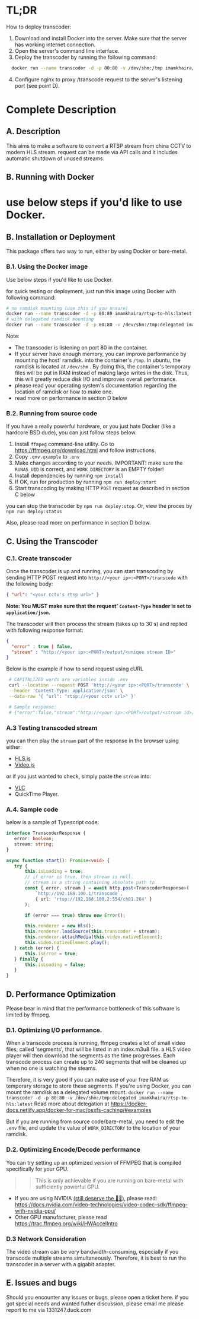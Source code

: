 # TL;DR

How to deploy transcoder:

1. Download and install Docker into the server. Make sure that the server has working internet connection.
2. Open the server's command line interface.
3. Deploy the transcoder by running the following command:

```sh
  docker run --name transcoder -d -p 80:80 -v /dev/shm:/tmp imamkhaira/rtsp-to-hls:latest
```

4. Configure nginx to proxy /transcode request to the server's listening port (see point D).

# Complete Description

## A. Description

This aims to make a software to convert a RTSP stream from china CCTV to modern HLS stream.
request can be made via API calls and it includes automatic shutdown of unused streams.


## B. Running with Docker

# use below steps if you'd like to use Docker.

## B. Installation or Deployment

This package offers two way to run, either by using Docker or bare-metal.

### B.1. Using the Docker image

Use below steps if you'd like to use Docker.

for quick testing or deployment, just run this image using Docker with following command:

```sh
# no ramdisk mounting (use this if you unsure)
docker run --name transcoder -d -p 80:80 imamkhaira/rtsp-to-hls:latest
# with delegated ramdisk mounting
docker run --name transcoder -d -p 80:80 -v /dev/shm:/tmp:delegated imamkhaira/rtsp-to-hls:latest

```

Note:

-   The transcoder is listening on port 80 in the container.
-   If your server have enough memory, you can improve performance by mounting the host' ramdisk.
    into the container's `/tmp`. In ubuntu, the ramdisk is located at `/dev/shm` .
    By doing this, the container's temporary files will be put in RAM instead of making large writes in the disk.
    Thus, this will greatly reduce disk I/O and improves overall performance.
-   please read your operating system's documentation regarding the location of ramdisk or how to make one.
-   read more on performance in section D below

### B.2. Running from source code

If you have a really powerful hardware, or you just hate Docker (like a hardcore BSD dude), you can just follow steps below.

1. Install `ffmpeg` command-line utility. Go to https://ffmpeg.org/download.html and follow instructions.
2. Copy `.env.example` to `.env`
3. Make changes according to your needs.
   IMPORTANT! make sure the `RUNAS_UID` is correct, and `WORK_DIRECTORY` is an EMPTY folder!
4. Install dependencies by running `npm install`
5. If OK, run for production by running `npm run deploy:start`
6. Start transcoding by making HTTP `POST` request as described in section C below

you can stop the transcoder by `npm run deploy:stop`. Or, view the proces by `npm run deploy:status`

Also, please read more on performance in section D below.

## C. Using the Transcoder

### C.1. Create transcoder

Once the transcoder is up and running, you can start transcoding by sending HTTP POST request into `http://<your ip>:<PORT>/transcode` with the following body:


```json
{ "url": "<your cctv's rtsp url>" }
```

**Note: You MUST make sure that the request' `Content-Type` header is set to `application/json`.**


The transcoder will then process the stream (takes up to 30 s) and replied with following response format:

```json
{
  "error" : true | false,
  "stream" : "http://<your ip>:<PORT>/output/<unique stream ID>"
}
```

Below is the example if how to send request using cURL

```sh
 # CAPITALIZED words are variables inside .env
 curl --location --request POST 'http://<your ip>:<PORT>/transcode' \
 --header 'Content-Type: application/json' \
 --data-raw '{ "url": "rtsp://<your cctv url>" }'

 # Sample response: 
 # {"error":false,"stream":"http://<your ip>:<PORT>/output/<stream id>/index.m3u8"}
```

### A.3 Testing transcoded stream

you can then play the `stream` part of the response in the browser using either:

-   [HLS.js][hls]
-   [Video.js][vjs]

or if you just wanted to check, simply paste the `stream` into:

-   [VLC][vlc]
-   QuickTime Player.

### A.4. Sample code

below is a sample of Typescript code:

```ts
interface TranscoderResponse {
   error: boolean;
   stream: string;
}

async function start(): Promise<void> {
   try {
       this.isLoading = true;
       // if error is true, then stream is null.
       // stream is a string containing absolute path to
       const { error, stream } = await http.post<TranscoderResponse>(
           `http://192.168.100.1/transcode`,
           { url: 'rtsp://192.168.100.2:554/ch01.264' }
       );

       if (error === true) throw new Error();

       this.renderer = new Hls();
       this.renderer.loadSource(this.transcoder + stream);
       this.renderer.attachMedia(this.video.nativeElement);
       this.video.nativeElement.play();
   } catch (error) {
       this.isError = true;
   } finally {
       this.isLoading = false;
   }
}
````

## D. Performance Optimization

Please bear in mind that the performance bottleneck of this software is limited by ffmpeg.

### D.1. Optimizing I/O performance.

When a transcode process is running, ffmpeg creates a lot of small video files, called 'segments',
that will be listed in an index.m3u8 file. a HLS video player will then download the segments as the time progresses.
Each transcode process can create up to 240 segments that will be cleaned up when no one is watching the steams.

Therefore, it is very good if you can make use of your free RAM as temporary storage to store these segments.
If you're using Docker, you can mount the ramdisk as a delegated volume mount.
`docker run --name transcoder -d -p 80:80 -v /dev/shm:/tmp:delegated imamkhaira/rtsp-to-hls:latest`
Read more about delegation at https://docker-docs.netlify.app/docker-for-mac/osxfs-caching/#examples

But if you are running from source code/bare-metal, you need to edit the `.env` file,
and update the value of `WORK_DIRECTORY` to the location of your ramdisk.

### D.2. Optimizing Encode/Decode performance

You can try setting up an optimized version of FFMPEG that is compiled specifically for your GPU.

> > This is only achievable if you are running on bare-metal with sufficiently powerful GPU.

-   If you are using NVIDIA [(still deserve the 🖕🏻)], please read:
    https://docs.nvidia.com/video-technologies/video-codec-sdk/ffmpeg-with-nvidia-gpu/
-   Other GPU manufacturer, please read https://trac.ffmpeg.org/wiki/HWAccelIntro

### D.3 Network Consideration

The video stream can be very bandwidth-consuming, especially if you transcode multiple streams simultaneously.
Therefore, it is best to run the transcoder in a server with a gigabit adapter.

## E. Issues and bugs

Should you encounter any issues or bugs, please open a ticket here.
if you got special needs and wanted futher discussion, please email me please report to me via 1331247.duck.com

[hls]: https://github.com/video-dev/hls.js/
[vjs]: https://videojs.com/
[vlc]: https://www.videolan.org/
[(still deserve the 🖕🏻)]: https://www.reddit.com/r/linux/comments/vbvxiv/10_years_ago_today_linus_torvalds_to_nvidia_fu_you/
